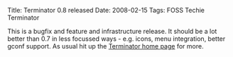 Title: Terminator 0.8 released
Date: 2008-02-15
Tags: FOSS Techie Terminator

This is a bugfix and feature and infrastructure release.
It should be a lot better than 0.7 in less focussed ways - e.g. icons, menu integration, better gconf support.
As usual hit up the [Terminator home page](http://www.tenshu.net/terminator/) for more.
